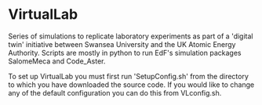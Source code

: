 # VirtualLab

Series of simulations to replicate laboratory experiments as part of a 'digital twin' initiative between Swansea University and the UK Atomic Energy Authority. Scripts are mostly in python to run EdF's simulation packages SalomeMeca and Code_Aster.

To set up VirtualLab you must first run 'SetupConfig.sh' from the directory to which you have downloaded the source code. If you would like to change any of the default configuration you can do this from VLconfig.sh.
